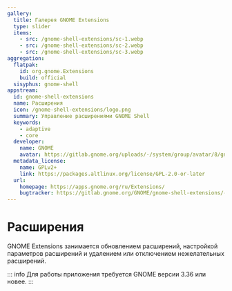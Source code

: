 ```yaml
---
gallery:
  title: Галерея GNOME Extensions
  type: slider
  items:
    - src: /gnome-shell-extensions/sc-1.webp
    - src: /gnome-shell-extensions/sc-2.webp
    - src: /gnome-shell-extensions/sc-3.webp
aggregation:
  flatpak:
    id: org.gnome.Extensions
    build: official
  sisyphus: gnome-shell
appstream:
  id: gnome-shell-extensions
  name: Расширения
  icon: /gnome-shell-extensions/logo.png
  summary: Управление расширениями GNOME Shell
  keywords:
    - adaptive
    - core
  developer:
    name: GNOME
    avatar: https://gitlab.gnome.org/uploads/-/system/group/avatar/8/gnomelogo.png?width=48
  metadata_license:
    name: GPLv2+
    link: https://packages.altlinux.org/license/GPL-2.0-or-later
  url:
    homepage: https://apps.gnome.org/ru/Extensions/
    bugtracker: https://gitlab.gnome.org/GNOME/gnome-shell-extensions/-/issues
---
```


# Расширения

GNOME Extensions занимается обновлением расширений, настройкой параметров расширений и удалением или отключением нежелательных расширений.

::: info
Для работы приложения требуется GNOME версии 3.36 или новее.
:::

<AGWGallery />

<!--@include: @apps/_parts/install/content-repo.md-->
<!--@include: @apps/_parts/install/content-flatpak.md-->
